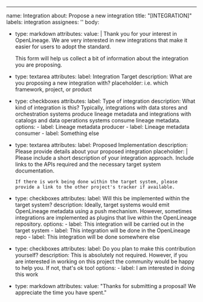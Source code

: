 ---
name: Integration
about: Propose a new integration
title: "[INTEGRATION]"
labels: integration
assignees: ''
body:
  - type: markdown
    attributes:
    value: |
      Thank you for your interest in OpenLineage. We are very interested in new
      integrations that make it easier for users to adopt the standard.

      This form will help us collect a bit of information about the integration
      you are proposing.
  - type: textarea
    attributes:
      label: Integration Target
      description: What are you proposing a new integration with?
      placeholder: i.e. which framework, project, or product
  - type: checkboxes
    attributes:
      label: Type of integration
      description: What kind of integration is this? Typically, integrations with data stores and orchestration systems produce lineage metadata and integrations with catalogs and data operations systems consume lineage metadata.
      options:
        - label: Lineage metadata producer
        - label: Lineage metadata consumer
        - label: Something else
  - type: textarea
    attributes:
      label: Proposed Implementation
      description: Please provide details about your proposed integration
      placeholder: |
        Please include a short description of your integration approach. Include links to the APIs required and the necessary target system documentation.

        If there is work being done within the target system, please provide a link to the other project's tracker if available.
  - type: checkboxes
    attributes:
      label: Will this be implemented within the target system?
      description: Ideally, target systems would emit OpenLineage metadata using a push mechanism. However, sometimes integrations are implemented as plugins that live within the OpenLineage repository.
      options:
        - label: This integration will be carried out in the target system
        - label: This integration will be done in the OpenLineage repo
        - label: This integration will be done somewhere else
  - type: checkboxes
    attributes:
      label: Do you plan to make this contribution yourself?
      description: This is absolutely not required. However, if you are interested in working on this project the community would be happy to help you. If not, that's ok too!
      options:
        - label: I am interested in doing this work
  - type: markdown
    attributes:
      value: "Thanks for submitting a proposal! We appreciate the time you have spent."
